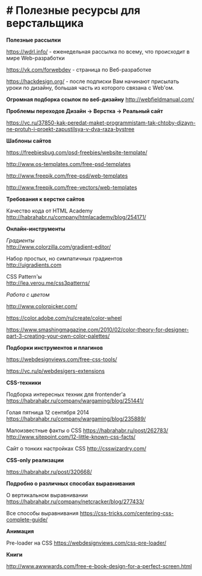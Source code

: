 # # Полезные ресурсы для верстальщика

**Полезные рассылки**

https://wdrl.info/ - еженедельная рассылка по всему, что происходит в мире Web-разработки

https://vk.com/forwebdev - страница по Веб-разработке

https://hackdesign.org/ - после подписки Вам начинают присылать уроки по дизайну, большая часть из которого связана с Web'ом.

**Огромная подборка ссылок по веб-дизайну**
http://webfieldmanual.com/

**Проблемы переходов Дизайн -> Верстка -> Реальный сайт**

https://vc.ru/37850-kak-peredat-maket-programmistam-tak-chtoby-dizayn-ne-protuh-i-proekt-zapustilsya-v-dva-raza-bystree

**Шаблоны сайтов**

https://freebiesbug.com/psd-freebies/website-template/

http://www.os-templates.com/free-psd-templates

http://www.freepik.com/free-psd/web-templates

http://www.freepik.com/free-vectors/web-templates

**Требования к верстке сайтов**

Качество кода от HTML Academy
http://habrahabr.ru/company/htmlacademy/blog/254171/

**Онлайн-инструменты**

*Градиенты*<BR>
http://www.colorzilla.com/gradient-editor/

Набор простых, но симпатичных градиентов<BR>
http://uigradients.com

CSS Pattern'ы<BR>
http://lea.verou.me/css3patterns/

*Работа с цветом*

http://www.colorpicker.com/

https://color.adobe.com/ru/create/color-wheel

https://www.smashingmagazine.com/2010/02/color-theory-for-designer-part-3-creating-your-own-color-palettes/

**Подборки инструментов и плагинов**

https://webdesignviews.com/free-css-tools/

https://vc.ru/p/webdesigers-extensions


**CSS-техники**

Подборка интересных техник для frontender'a
https://habrahabr.ru/company/wargaming/blog/251441/

Голая пятница 12 сентября 2014
https://habrahabr.ru/company/wargaming/blog/235889/

Малоизвестные факты о CSS
https://habrahabr.ru/post/262783/
http://www.sitepoint.com/12-little-known-css-facts/

Сайт о тонких настройках CSS
http://csswizardry.com/

**CSS-only реализации**

https://habrahabr.ru/post/320668/

**Подробно о различных способах выравнивания**

О вертикальном выравнивании
https://habrahabr.ru/company/netcracker/blog/277433/

Все способы выравнивания
https://css-tricks.com/centering-css-complete-guide/

**Анимация**

Pre-loader на CSS
https://webdesignviews.com/css-pre-loader/

**Книги**

http://www.awwwards.com/free-e-book-design-for-a-perfect-screen.html